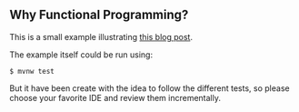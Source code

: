 ## Why Functional Programming?
This is a small example illustrating [this blog post](https://www.juan-medina.com/2017/05/01/why-functional-programming/).

The example itself could be run using:

```shell
$ mvnw test
```
But it have been create with the idea to follow the different tests, so please choose your favorite IDE and review them incrementally.